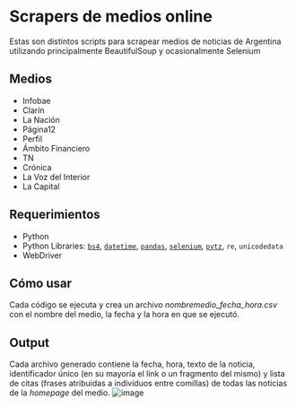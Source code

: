 # Scrapers de medios online
Estas son distintos scripts para scrapear medios de noticias de Argentina utilizando principalmente BeautifulSoup y ocasionalmente Selenium

## Medios
* Infobae
* Clarín
* La Nación
* Página12
* Perfil
* Ámbito Financiero
* TN
* Crónica
* La Voz del Interior
* La Capital

## **Requerimientos**

*  Python
*  Python Libraries: [`bs4`](https://pypi.org/project/bs4/), [`datetime`](https://pypi.org/project/DateTime/), [`pandas`](https://pandas.pydata.org/docs/getting_started/install.html), [`selenium`](https://pypi.org/project/selenium/), [`pytz`](https://pypi.org/project/pytz/), `re`, `unicodedata`
*  WebDriver

## **Cómo usar**

Cada código se ejecuta y crea un archivo _nombremedio_fecha_hora.csv_ con el nombre del medio, la fecha y la hora en que se ejecutó.

## **Output**

Cada archivo generado contiene la fecha, hora, texto de la noticia, identificador único (en su mayoría el link o un fragmento del mismo) y lista de citas (frases atribuidas a individuos entre comillas) de todas las noticias  de la _homepage_ del medio.
![image](https://github.com/Bardiego/scrap_medios_Argentina/assets/42683164/4c646163-f68a-4ce2-b1e8-95cfa196f773)
